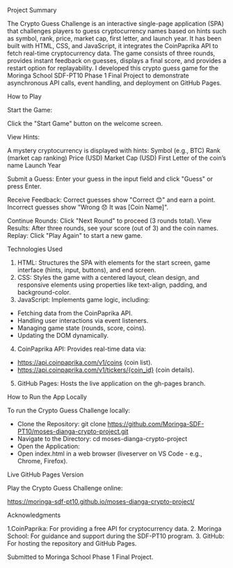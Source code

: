 Project Summary

The Crypto Guess Challenge is an interactive single-page application (SPA) that challenges players to guess cryptocurrency names based on hints such as symbol, rank, price, market cap, first letter, and launch year. It has been built with HTML, CSS, and JavaScript, it integrates the CoinPaprika API to fetch real-time cryptocurrency data. The game consists of three rounds, provides instant feedback on guesses, displays a final score, and provides a restart option for replayability. I developed this crypto guess game for the Moringa School SDF-PT10 Phase 1 Final Project to demonstrate asynchronous API calls, event handling, and deployment on GitHub Pages.

How to Play

Start the Game:

Click the "Start Game" button on the welcome screen.

View Hints:

A mystery cryptocurrency is displayed with hints: Symbol (e.g., BTC) Rank (market cap ranking) Price (USD) Market Cap (USD) First Letter of the coin’s name Launch Year

Submit a Guess: Enter your guess in the input field and click "Guess" or press Enter.

Receive Feedback: Correct guesses show "Correct 😊" and earn a point. Incorrect guesses show "Wrong 😞 It was [Coin Name]".

Continue Rounds: Click "Next Round" to proceed (3 rounds total). View Results: After three rounds, see your score (out of 3) and the coin names. Replay: Click "Play Again" to start a new game.

Technologies Used

1. HTML: Structures the SPA with elements for the start screen, game interface (hints, input, buttons), and end screen.
2. CSS: Styles the game with a centered layout, clean design, and responsive elements using properties like text-align, padding, and background-color.
3. JavaScript: Implements game logic, including:
- Fetching data from the CoinPaprika API.
- Handling user interactions via event listeners.
- Managing game state (rounds, score, coins).
- Updating the DOM dynamically.

4. CoinPaprika API: Provides real-time data via:
- https://api.coinpaprika.com/v1/coins (coin list).
- https://api.coinpaprika.com/v1/tickers/{coin_id} (coin details).

5. GitHub Pages: Hosts the live application on the gh-pages branch.

How to Run the App Locally

To run the Crypto Guess Challenge locally:

- Clone the Repository: git clone https://github.com/Moringa-SDF-PT10/moses-dianga-crypto-project.git
- Navigate to the Directory: cd moses-dianga-crypto-project
- Open the Application:
- Open index.html in a web browser (liveserver on VS Code - e.g., Chrome, Firefox).

Live GitHub Pages Version

Play the Crypto Guess Challenge online:

https://moringa-sdf-pt10.github.io/moses-dianga-crypto-project/

Acknowledgments

1.CoinPaprika: For providing a free API for cryptocurrency data. 
2. Moringa School: For guidance and support during the SDF-PT10 program. 
3. GitHub: For hosting the repository and GitHub Pages.

Submitted to Moringa School Phase 1 Final Project.
